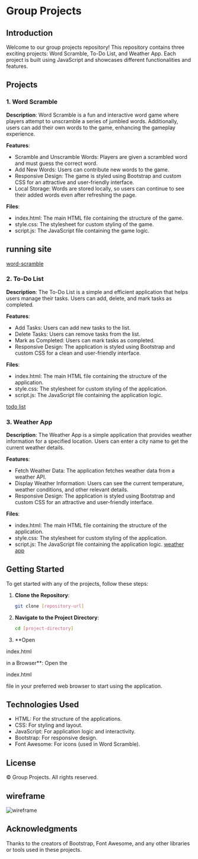 # Group Projects

## Introduction

Welcome to our group projects repository! This repository contains three exciting projects: Word Scramble, To-Do List, and Weather App. Each project is built using JavaScript and showcases different functionalities and features.

## Projects

### 1. Word Scramble

**Description**: Word Scramble is a fun and interactive word game where players attempt to unscramble a series of jumbled words. Additionally, users can add their own words to the game, enhancing the gameplay experience.

**Features**:
- Scramble and Unscramble Words: Players are given a scrambled word and must guess the correct word.
- Add New Words: Users can contribute new words to the game.
- Responsive Design: The game is styled using Bootstrap and custom CSS for an attractive and user-friendly interface.
- Local Storage: Words are stored locally, so users can continue to see their added words even after refreshing the page.

**Files**:
- index.html: The main HTML file containing the structure of the game.
- style.css: The stylesheet for custom styling of the game.
- script.js: The JavaScript file containing the game logic.

## running site
[word-scramble]([https://www.google.com](https://newworldhost.github.io/hackathon/jj/index.html))

### 2. To-Do List

**Description**: The To-Do List is a simple and efficient application that helps users manage their tasks. Users can add, delete, and mark tasks as completed.

**Features**:
- Add Tasks: Users can add new tasks to the list.
- Delete Tasks: Users can remove tasks from the list.
- Mark as Completed: Users can mark tasks as completed.
- Responsive Design: The application is styled using Bootstrap and custom CSS for a clean and user-friendly interface.

**Files**:
- index.html: The main HTML file containing the structure of the application.
- style.css: The stylesheet for custom styling of the application.
- script.js: The JavaScript file containing the application logic.

[todo list](https://newworldhost.github.io/hackathon/kabs/index.html)

### 3. Weather App

**Description**: The Weather App is a simple application that provides weather information for a specified location. Users can enter a city name to get the current weather details.

**Features**:
- Fetch Weather Data: The application fetches weather data from a weather API.
- Display Weather Information: Users can see the current temperature, weather conditions, and other relevant details.
- Responsive Design: The application is styled using Bootstrap and custom CSS for an attractive and user-friendly interface.

**Files**:
- index.html: The main HTML file containing the structure of the application.
- style.css: The stylesheet for custom styling of the application.
- script.js: The JavaScript file containing the application logic.
  [weather app](https://newworldhost.github.io/hackathon/jack/index.html)

## Getting Started

To get started with any of the projects, follow these steps:

1. **Clone the Repository**:
   ```sh
   git clone [repository-url]
   ```

2. **Navigate to the Project Directory**:
   ```sh
   cd [project-directory]
   ```

3. **Open 

index.html

 in a Browser**:
   Open the 

index.html

 file in your preferred web browser to start using the application.

## Technologies Used

- HTML: For the structure of the applications.
- CSS: For styling and layout.
- JavaScript: For application logic and interactivity.
- Bootstrap: For responsive design.
- Font Awesome: For icons (used in Word Scramble).

## License

© Group Projects. All rights reserved.

## wireframe
![wireframe](https://i.postimg.cc/CKkh4mct/wireframe-main.png)

## Acknowledgments

Thanks to the creators of Bootstrap, Font Awesome, and any other libraries or tools used in these projects.
